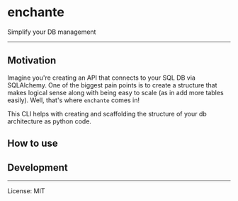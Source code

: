# enchante
Simplify your DB management

---
## Motivation

Imagine you're creating an API that connects to your SQL DB via SQLAlchemy. One of the biggest pain points is to create a structure that makes logical sense along with being easy to scale (as in add more tables easily).
Well, that's where `enchante` comes in!

This CLI helps with creating and scaffolding the structure of your db architecture as python code.

## How to use

## Development

---

License: MIT
